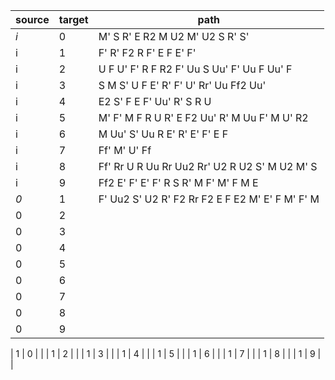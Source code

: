 | source | target | path |
|-|-|-|
| *i* | 0 | M' S R' E R2 M U2 M' U2 S R' S' |
| i | 1 | F' R' F2 R F' E F E' F' |
| i | 2 | U F U' F' R F R2 F' Uu S Uu' F' Uu F Uu' F |
| i | 3 | S M S' U F E' R' F' U' Rr' Uu Ff2 Uu' |
| i | 4 | E2 S' F E F' Uu' R' S R U |
| i | 5 | M' F' M F R U R' E F2 Uu' R' M Uu F' M U' R2 |
| i | 6 | M Uu' S' Uu R E' R' E' F' E F |
| i | 7 | Ff' M' U' Ff |
| i | 8 | Ff' Rr U R Uu Rr Uu2 Rr' U2 R U2 S' M U2 M' S |
| i | 9 | Ff2 E' F' E' F' R S R' M F' M' F M E |
| *0* | 1 | F' Uu2 S' U2 R' F2 Rr F2 E F E2 M' E' F M' F' M |
| 0 | 2 | | 
| 0 | 3 | | 
| 0 | 4 | | 
| 0 | 5 | | 
| 0 | 6 | | 
| 0 | 7 | | 
| 0 | 8 | | 
| 0 | 9 | | 

| 1 | 0 | |
| 1 | 2 | | 
| 1 | 3 | | 
| 1 | 4 | | 
| 1 | 5 | | 
| 1 | 6 | | 
| 1 | 7 | | 
| 1 | 8 | | 
| 1 | 9 | | 


